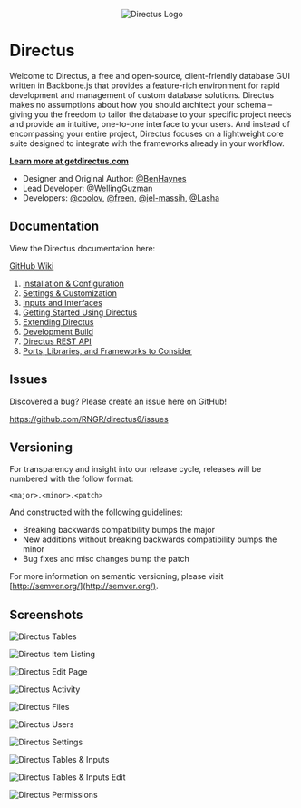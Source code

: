 <p align="center">
<img src="https://s3.amazonaws.com/f.cl.ly/items/3Q2830043H1Y1c1F1K2D/directus-logo-stacked.png" alt="Directus Logo"/>
</p>

Directus
====================

Welcome to Directus, a free and open-source, client-friendly database GUI written in Backbone.js that provides a feature-rich environment for rapid development and management of custom database solutions. Directus makes no assumptions about how you should architect your schema – giving you the freedom to tailor the database to your specific project needs and provide an intuitive, one-to-one interface to your users. And instead of encompassing your entire project, Directus focuses on a lightweight core suite designed to integrate with the frameworks already in your workflow.

**[Learn more at getdirectus.com](http://getdirectus.com)**

* Designer and Original Author: [@BenHaynes](https://github.com/BenHaynes)
* Lead Developer: [@WellingGuzman](https://github.com/WellingGuzman)
* Developers: [@coolov](https://github.com/coolov), [@freen](https://github.com/freen), [@jel-massih](https://github.com/jel-massih), [@Lasha](https://github.com/Lasha)

## Documentation ##

View the Directus documentation here:


[GitHub Wiki](https://github.com/RNGR/directus6/wiki)

1. [Installation & Configuration](https://github.com/RNGR/Directus/wiki/1.-Installation-&-Configuration)
2. [Settings & Customization](https://github.com/RNGR/Directus/wiki/2.-Settings-&-Customization)
3. [Inputs and Interfaces](https://github.com/RNGR/Directus/wiki/3.-Inputs-and-Interfaces)
4. [Getting Started Using Directus](https://github.com/RNGR/Directus/wiki/4.-Getting-Started-Using-Directus)
5. [Extending Directus](https://github.com/RNGR/Directus/wiki/5.-Extending-Directus)
6. [Development Build](https://github.com/RNGR/Directus/wiki/6.-Development-Build)
7. [Directus REST API](https://github.com/RNGR/Directus/wiki/7.-Directus-REST-API)
8. [Ports, Libraries, and Frameworks to Consider](https://github.com/RNGR/Directus/wiki/Ports,-Libraries,-and-Frameworks-to-Consider)

## Issues ##

Discovered a bug? Please create an issue here on GitHub!

https://github.com/RNGR/directus6/issues

## Versioning ##
For transparency and insight into our release cycle, releases will be numbered with the follow format:

`<major>.<minor>.<patch>`

And constructed with the following guidelines:

* Breaking backwards compatibility bumps the major
* New additions without breaking backwards compatibility bumps the minor
* Bug fixes and misc changes bump the patch

For more information on semantic versioning, please visit [http://semver.org/](http://semver.org/).

## Screenshots ##

![Directus Tables](http://getdirectus.com/assets/imgs/ss-full-tables.png)


![Directus Item Listing](http://getdirectus.com/assets/imgs/ss-full-item-listing.png)


![Directus Edit Page](http://getdirectus.com/assets/imgs/ss-full-item-edit.png)


![Directus Activity](http://getdirectus.com/assets/imgs/ss-full-activity.png)


![Directus Files](http://getdirectus.com/assets/imgs/ss-full-files.png)


![Directus Users](http://getdirectus.com/assets/imgs/ss-full-users.png)


![Directus Settings](http://getdirectus.com/assets/imgs/ss-full-settings.png)


![Directus Tables & Inputs](http://getdirectus.com/assets/imgs/ss-full-tablesinputs.png)


![Directus Tables & Inputs Edit](http://getdirectus.com/assets/imgs/ss-full-tablesinputs-edit.png)


![Directus Permissions](http://getdirectus.com/assets/imgs/ss-full-permissions.png)
